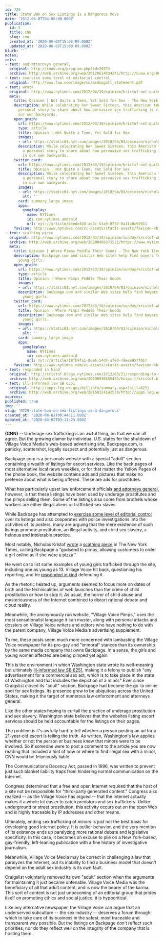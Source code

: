 ```yaml
---
id: 729
title: State Ban on Sex Listings Is a Dangerous Move
date: '2012-06-07T04:00:00.000Z'
publication:
  id: 5
  title: CNN
  slug: cnn
  created_at: '2020-08-03T15:08:09.000Z'
  updated_at: '2020-08-03T15:08:09.000Z'
blurb: ''
notes: 
refs:
- text: and attorneys general,
  original: http://kuow.org/program.php?id=26973
  archive: http://web.archive.org/web/20120614034241/http://kuow.org:80/program.php?id=26973
- text: exercise some level of editorial control
  original: http://www.law.com/image/cc/mcdougall_statement.pdf
- text: wrote
  original: http://www.nytimes.com/2012/04/19/opinion/kristof-not-quite-a-teen-yet-sold-for-sex.html
  meta:
    title: Opinion | Not Quite a Teen, Yet Sold for Sex - The New York Times
    description: While celebrating her Sweet Sixteen, this American teenager has a
      personal story to share about how pervasive sex trafficking is right here in
      our own backyards.
    open_graph:
      url: https://www.nytimes.com/2012/04/19/opinion/kristof-not-quite-a-teen-yet-sold-for-sex.html
      type: article
      title: Opinion | Not Quite a Teen, Yet Sold for Sex
      images:
      - url: https://static01.nyt.com/images/2018/04/03/opinion/nicholas-kristof/nicholas-kristof-facebookJumbo-v2.png
      description: While celebrating her Sweet Sixteen, this American teenager has
        a personal story to share about how pervasive sex trafficking is right here
        in our own backyards.
    twitter_card:
      url: https://www.nytimes.com/2012/04/19/opinion/kristof-not-quite-a-teen-yet-sold-for-sex.html
      title: Opinion | Not Quite a Teen, Yet Sold for Sex
      description: While celebrating her Sweet Sixteen, this American teenager has
        a personal story to share about how pervasive sex trafficking is right here
        in our own backyards.
      images:
      - url: https://static01.nyt.com/images/2018/04/03/opinion/nicholas-kristof/nicholas-kristof-videoSixteenByNineJumbo1600-v2.png
        alt: ''
      card: summary_large_image
      apps:
        googleplay:
          name: NYTimes
          id: com.nytimes.android
          url: nyt://article/8eede4b8-ac3c-53a9-8797-8a31b8c99911
    favicon: http://www.nytimes.com/vi-assets/static-assets/favicon-4bf96cb6a1093748bf5b3c429accb9b4.ico
- text: scathing piece
  original: http://www.nytimes.com/2012/03/18/opinion/sunday/kristof-where-pimps-peddle-their-goods.html
  archive: http://web.archive.org/web/20200406073531/https://www.nytimes.com/2012/03/18/opinion/sunday/kristof-where-pimps-peddle-their-goods.html
  meta:
    title: Opinion | Where Pimps Peddle Their Goods - The New York Times
    description: Backpage.com and similar Web sites help find buyers for enslaved
      young girls.
    open_graph:
      url: https://www.nytimes.com/2012/03/18/opinion/sunday/kristof-where-pimps-peddle-their-goods.html
      type: article
      title: Opinion | Where Pimps Peddle Their Goods
      images:
      - url: https://static01.nyt.com/images/2018/04/03/opinion/nicholas-kristof/nicholas-kristof-facebookJumbo-v2.png
      description: Backpage.com and similar Web sites help find buyers for enslaved
        young girls.
    twitter_card:
      url: https://www.nytimes.com/2012/03/18/opinion/sunday/kristof-where-pimps-peddle-their-goods.html
      title: Opinion | Where Pimps Peddle Their Goods
      description: Backpage.com and similar Web sites help find buyers for enslaved
        young girls.
      images:
      - url: https://static01.nyt.com/images/2018/04/03/opinion/nicholas-kristof/nicholas-kristof-videoSixteenByNineJumbo1600-v2.png
        alt: ''
      card: summary_large_image
      apps:
        googleplay:
          name: NYTimes
          id: com.nytimes.android
          url: nyt://article/18fb9fa1-0ee6-54d4-afe0-7aee995ff017
    favicon: http://www.nytimes.com/vi-assets/static-assets/favicon-4bf96cb6a1093748bf5b3c429accb9b4.ico
- text: responded in kind
  original: http://kristof.blogs.nytimes.com/2012/03/21/responding-to-village-voice-on-sex-trafficking/
  archive: http://web.archive.org/web/20190930165455/https://kristof.blogs.nytimes.com/2012/03/21/responding-to-village-voice-on-sex-trafficking/
- text: ill-informed law SB 6251
  original: http://apps.leg.wa.gov/billinfo/summary.aspx?bill=6251
  archive: http://web.archive.org/web/20160324192530/http://apps.leg.wa.gov/billinfo/summary.aspx?bill=6251
sources: 
published: true
img: ''
slug: '0729-state-ban-on-sex-listings-is-a-dangerous'
created_at: '2020-08-02T00:44:11.000Z'
updated_at: '2020-08-02T03:11:23.000Z'
---
```

**(CNN)** -- Underage sex trafficking is an awful thing, on that we can all agree. But the growing clamor by individual U.S. states for the shutdown of Village Voice Media's web-based advertising site, Backpage.com, is panicky, scattershot, legally suspect and potentially just as dangerous.

Backpage.com is a personals website with a special "adult" section containing a wealth of listings for escort services. Like the back pages of most alternative local news weeklies, or for that matter the Yellow Pages of the phone book, the website contains ads and pictures that make no pretense about what is being offered. These are ads for prostitutes.

What has particularly upset law enforcement officials [and attorneys general,](http://kuow.org/program.php?id=26973) however, is that these listings have been used by underage prostitutes and the pimps selling them. Some of the listings also come from brothels whose workers are either illegal aliens or trafficked sex slaves.

While Backpage has attempted to [exercise some level of editorial control](http://www.law.com/image/cc/mcdougall_statement.pdf) over its listings and also cooperates with police investigations into the activities of its posters, many are arguing that the mere existence of such listings promote prostitution, an illegal activity, and child sex slavery, a heinous and intolerable practice.

Most notably, Nicholas Kristof [wrote](http://www.nytimes.com/2012/04/19/opinion/kristof-not-quite-a-teen-yet-sold-for-sex.html) a [scathing piece](http://www.nytimes.com/2012/03/18/opinion/sunday/kristof-where-pimps-peddle-their-goods.html) in The New York Times, calling Backpage a "godsend to pimps, allowing customers to order a girl online as if she were a pizza."

He went on to list some examples of young girls trafficked through the site, including one as young as 13. Village Voice hit back, questioning his reporting, and he [responded in kind](http://kristof.blogs.nytimes.com/2012/03/21/responding-to-village-voice-on-sex-trafficking/) defending it.

As the rhetoric heated up, arguments seemed to focus more on dates of birth and the technicalities of web launches than the crime of child prostitution or how to stop it. As usual, the horror of child abuse and mysteriousness of the Internet combined to distort rational debate and cloud reality.

Meanwhile, the anonymously run website, "Village Voice Pimps," uses the most sensationalist language it can muster, along with personal attacks and dossiers on Village Voice writers and editors who have nothing to do with the parent company, Village Voice Media's advertising supplement.

To me, these posts seem much more concerned with lambasting the Village Voice newspaper for its pro-gay and "immoral" stances than its ownership by the same media company that owns Backpage. In a sense, the girls and young women affected are being pimped yet again

This is the environment in which Washington state wrote its well-meaning but ultimately [ill-informed law SB 6251](http://apps.leg.wa.gov/billinfo/summary.aspx?bill=6251), making it a felony to publish "any advertisement for a commercial sex act, which is to take place in the state of Washington and that includes the depiction of a minor." Ever since Craigslist closed its "adult" section, Backpage had become the go-to online spot for sex listings. Its presence grew to be ubiquitous across the United States, making it the target of numerous law enforcement and attorneys general.

Like the other states hoping to curtail the practice of underage prostitution and sex slavery, Washington state believes that the websites listing escort services should be held accountable for the listings on their pages.

The problem is it's awfully hard to tell whether a person posting an ad for a 21-year-old escort is telling the truth. As written, Washington's law applies whether or not the person or business knew that minors were to be involved. So if someone were to post a comment to the article you are now reading that included a hint of how or where to find illegal sex with a minor, CNN would be feloniously liable.

The Communications Decency Act, passed in 1996, was written to prevent just such blanket liability traps from hindering normal communication on the Internet.

Congress determined that a free and open Internet required that the host of a site not be responsible for "third-party generated content." Congress also realized -- as the Village Voice has argued -- that the Internet actually makes it a whole lot easier to catch predators and sex traffickers. Unlike underground or street prostitution, this activity occurs out on the open Web and is highly traceable by IP addresses and other means.

Ultimately, ending sex trafficking of minors is just not the best basis for developing good Internet policy. It is outlier behavior, and the very mention of its existence ends up paralyzing more rational debate and legislative specificity. In this case, it becomes an excuse to pile on a New York-based, gay-friendly, left-leaning publication with a fine history of investigative journalism.

Meanwhile, Village Voice Media may be correct in challenging a law that paralyzes the Internet, but its inability to find a business model that doesn't depend on the adult sex industry is its own fault.

Craigslist voluntarily removed its own "adult" section when the arguments for maintaining it just became untenable. Village Voice Media was the beneficiary of all that adult content, and is now the bearer of the karma. This sort of content is not just unbecoming of an editorial group that prides itself on promoting ethics and social justice; it is hypocritical.

Like any alternative newspaper, the Village Voice can argue that an underserved subculture -- the sex industry -- deserves a forum through which to take care of its business in the safest, most traceable and transparent way possible. But the listings on Backpage don't reflect such priorities, nor do they reflect well on the integrity of the company that is hosting them.
